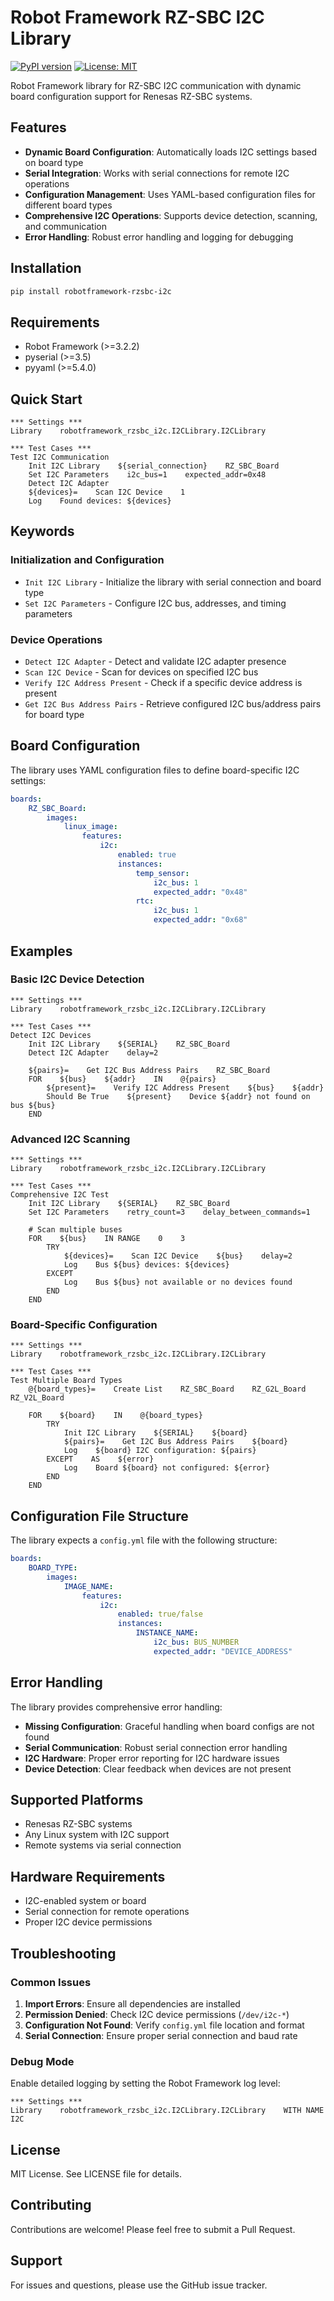 # Robot Framework RZ-SBC I2C Library

[![PyPI version](https://badge.fury.io/py/robotframework-rzsbc-i2c.svg)](https://badge.fury.io/py/robotframework-rzsbc-i2c)
[![License: MIT](https://img.shields.io/badge/License-MIT-yellow.svg)](https://opensource.org/licenses/MIT)

Robot Framework library for RZ-SBC I2C communication with dynamic board configuration support for Renesas RZ-SBC systems.

## Features

-   **Dynamic Board Configuration**: Automatically loads I2C settings based on board type
-   **Serial Integration**: Works with serial connections for remote I2C operations
-   **Configuration Management**: Uses YAML-based configuration files for different board types
-   **Comprehensive I2C Operations**: Supports device detection, scanning, and communication
-   **Error Handling**: Robust error handling and logging for debugging

## Installation

```bash
pip install robotframework-rzsbc-i2c
```

## Requirements

-   Robot Framework (>=3.2.2)
-   pyserial (>=3.5)
-   pyyaml (>=5.4.0)

## Quick Start

```robot
*** Settings ***
Library    robotframework_rzsbc_i2c.I2CLibrary.I2CLibrary

*** Test Cases ***
Test I2C Communication
    Init I2C Library    ${serial_connection}    RZ_SBC_Board
    Set I2C Parameters    i2c_bus=1    expected_addr=0x48
    Detect I2C Adapter
    ${devices}=    Scan I2C Device    1
    Log    Found devices: ${devices}
```

## Keywords

### Initialization and Configuration

-   `Init I2C Library` - Initialize the library with serial connection and board type
-   `Set I2C Parameters` - Configure I2C bus, addresses, and timing parameters

### Device Operations

-   `Detect I2C Adapter` - Detect and validate I2C adapter presence
-   `Scan I2C Device` - Scan for devices on specified I2C bus
-   `Verify I2C Address Present` - Check if a specific device address is present
-   `Get I2C Bus Address Pairs` - Retrieve configured I2C bus/address pairs for board type

## Board Configuration

The library uses YAML configuration files to define board-specific I2C settings:

```yaml
boards:
    RZ_SBC_Board:
        images:
            linux_image:
                features:
                    i2c:
                        enabled: true
                        instances:
                            temp_sensor:
                                i2c_bus: 1
                                expected_addr: "0x48"
                            rtc:
                                i2c_bus: 1
                                expected_addr: "0x68"
```

## Examples

### Basic I2C Device Detection

```robot
*** Settings ***
Library    robotframework_rzsbc_i2c.I2CLibrary.I2CLibrary

*** Test Cases ***
Detect I2C Devices
    Init I2C Library    ${SERIAL}    RZ_SBC_Board
    Detect I2C Adapter    delay=2

    ${pairs}=    Get I2C Bus Address Pairs    RZ_SBC_Board
    FOR    ${bus}    ${addr}    IN    @{pairs}
        ${present}=    Verify I2C Address Present    ${bus}    ${addr}
        Should Be True    ${present}    Device ${addr} not found on bus ${bus}
    END
```

### Advanced I2C Scanning

```robot
*** Settings ***
Library    robotframework_rzsbc_i2c.I2CLibrary.I2CLibrary

*** Test Cases ***
Comprehensive I2C Test
    Init I2C Library    ${SERIAL}    RZ_SBC_Board
    Set I2C Parameters    retry_count=3    delay_between_commands=1

    # Scan multiple buses
    FOR    ${bus}    IN RANGE    0    3
        TRY
            ${devices}=    Scan I2C Device    ${bus}    delay=2
            Log    Bus ${bus} devices: ${devices}
        EXCEPT
            Log    Bus ${bus} not available or no devices found
        END
    END
```

### Board-Specific Configuration

```robot
*** Settings ***
Library    robotframework_rzsbc_i2c.I2CLibrary.I2CLibrary

*** Test Cases ***
Test Multiple Board Types
    @{board_types}=    Create List    RZ_SBC_Board    RZ_G2L_Board    RZ_V2L_Board

    FOR    ${board}    IN    @{board_types}
        TRY
            Init I2C Library    ${SERIAL}    ${board}
            ${pairs}=    Get I2C Bus Address Pairs    ${board}
            Log    ${board} I2C configuration: ${pairs}
        EXCEPT    AS    ${error}
            Log    Board ${board} not configured: ${error}
        END
    END
```

## Configuration File Structure

The library expects a `config.yml` file with the following structure:

```yaml
boards:
    BOARD_TYPE:
        images:
            IMAGE_NAME:
                features:
                    i2c:
                        enabled: true/false
                        instances:
                            INSTANCE_NAME:
                                i2c_bus: BUS_NUMBER
                                expected_addr: "DEVICE_ADDRESS"
```

## Error Handling

The library provides comprehensive error handling:

-   **Missing Configuration**: Graceful handling when board configs are not found
-   **Serial Communication**: Robust serial connection error handling
-   **I2C Hardware**: Proper error reporting for I2C hardware issues
-   **Device Detection**: Clear feedback when devices are not present

## Supported Platforms

-   Renesas RZ-SBC systems
-   Any Linux system with I2C support
-   Remote systems via serial connection

## Hardware Requirements

-   I2C-enabled system or board
-   Serial connection for remote operations
-   Proper I2C device permissions

## Troubleshooting

### Common Issues

1. **Import Errors**: Ensure all dependencies are installed
2. **Permission Denied**: Check I2C device permissions (`/dev/i2c-*`)
3. **Configuration Not Found**: Verify `config.yml` file location and format
4. **Serial Connection**: Ensure proper serial connection and baud rate

### Debug Mode

Enable detailed logging by setting the Robot Framework log level:

```robot
*** Settings ***
Library    robotframework_rzsbc_i2c.I2CLibrary.I2CLibrary    WITH NAME    I2C
```

## License

MIT License. See LICENSE file for details.

## Contributing

Contributions are welcome! Please feel free to submit a Pull Request.

## Support

For issues and questions, please use the GitHub issue tracker.

